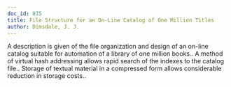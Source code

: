 ```yaml
---
doc_id: 875
title: File Structure for an On-Line Catalog of One Million Titles
author: Dimsdale, J. J.
---
```


A description is given of the file organization and design of an on-line
catalog suitable for automation of a library of one million books.. A method of
virtual hash addressing allows rapid search of the indexes to the catalog 
file.. Storage of textual material in a compressed form allows considerable
reduction in storage costs..